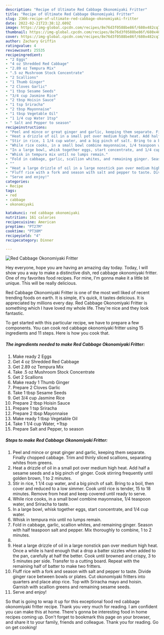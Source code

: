 ```yaml
---
description: "Recipe of Ultimate Red Cabbage Okonomiyaki Fritter"
title: "Recipe of Ultimate Red Cabbage Okonomiyaki Fritter"
slug: 2366-recipe-of-ultimate-red-cabbage-okonomiyaki-fritter
date: 2022-02-21T23:38:12.609Z
image: https://img-global.cpcdn.com/recipes/8e76d3f0588be86f/680x482cq70/red-cabbage-okonomiyaki-fritter-recipe-main-photo.jpg
thumbnail: https://img-global.cpcdn.com/recipes/8e76d3f0588be86f/680x482cq70/red-cabbage-okonomiyaki-fritter-recipe-main-photo.jpg
cover: https://img-global.cpcdn.com/recipes/8e76d3f0588be86f/680x482cq70/red-cabbage-okonomiyaki-fritter-recipe-main-photo.jpg
author: Zachary Griffin
ratingvalue: 4
reviewcount: 25535
recipeingredient:
- "2 Eggs"
- "4 oz Shredded Red Cabbage"
- "2.89 oz Tempura Mix"
- ".5 oz Mushroom Stock Concentrate"
- "2 Scallions"
- "1 Thumb Ginger"
- "2 Cloves Garlic"
- "1 tbsp Sesame Seeds"
- "3/4 cup Jasmine Rice"
- "2 tbsp Hoisin Sauce"
- "1 tsp Sriracha"
- "2 tbsp Mayonnaise"
- "1 tbsp Vegetable Oil"
- "1 1/4 cup Water 1tsp"
- " Salt and Pepper to season"
recipeinstructions:
- "Peel and mince or great ginger and garlic, keeping them separate. Finally chopped cabbage. Trim and thinly sliced scallions, separating whites from greens."
- "Heat a drizzle of oil in a small pot over medium high heat. Add half a sesame seeds and a big pinch of ginger. Cook stirring frequently until golden brown, 1 to 2 minutes."
- "Stir in rice, 1 1/4 cup water, and a big pinch of salt. Bring to a boil, then cover and reduced to a low simmer. Cook until rice is tender, 15 to 18 minutes. Remove from heat and keep covered until ready to serve."
- "While rice cooks, in a small bowl combine mayonnaise, 1/4 teaspoon water, and Sriracha to taste."
- "In a large bowl, whisk together eggs, start concentrate, and 1/4 cup water."
- "Whisk in tempura mix until no lumps remain."
- "Fold in cabbage, garlic, scallion whites, and remaining ginger. Season with half teaspoon salt and pepper. Mix thoroughly to combine, 1 to 2 minutes."
- ""
- "Heat a large drizzle of oil in a large nonstick pan over medium high heat. Once a while is hard enough that a drop a batter sizzles when added to the pan, carefully at half the better. Cook until browned and crispy, 3 to 5 minutes per side. Transfer to a cutting board. Repeat with the remaining half of batter to make two fritters."
- "Fluff rice with a fork and season with salt and pepper to taste. Divide ginger race between bowls or plates. Cut okonomiyaki fritters into quarters and place atop rice. Top with Sriracha mayo and hoisin. Garnish with scallion greens and remaining sesame seeds."
- "Serve and enjoy!"
categories:
- Recipe
tags:
- red
- cabbage
- okonomiyaki

katakunci: red cabbage okonomiyaki 
nutrition: 161 calories
recipecuisine: American
preptime: "PT27M"
cooktime: "PT38M"
recipeyield: "4"
recipecategory: Dinner

---
```



![Red Cabbage Okonomiyaki Fritter](https://img-global.cpcdn.com/recipes/8e76d3f0588be86f/680x482cq70/red-cabbage-okonomiyaki-fritter-recipe-main-photo.jpg)

Hey everyone, hope you are having an amazing day today. Today, I will show you a way to make a distinctive dish, red cabbage okonomiyaki fritter. One of my favorites food recipes. For mine, I'm gonna make it a little bit unique. This will be really delicious.

Red Cabbage Okonomiyaki Fritter is one of the most well liked of recent trending foods on earth. It is simple, it's quick, it tastes delicious. It is appreciated by millions every day. Red Cabbage Okonomiyaki Fritter is something which I have loved my whole life. They're nice and they look fantastic.




To get started with this particular recipe, we have to prepare a few components. You can cook red cabbage okonomiyaki fritter using 15 ingredients and 11 steps. Here is how you cook that.

<!--inarticleads1-->

##### The ingredients needed to make Red Cabbage Okonomiyaki Fritter:

1. Make ready 2 Eggs
1. Get 4 oz Shredded Red Cabbage
1. Get 2.89 oz Tempura Mix
1. Take .5 oz Mushroom Stock Concentrate
1. Get 2 Scallions
1. Make ready 1 Thumb Ginger
1. Prepare 2 Cloves Garlic
1. Take 1 tbsp Sesame Seeds
1. Get 3/4 cup Jasmine Rice
1. Prepare 2 tbsp Hoisin Sauce
1. Prepare 1 tsp Sriracha
1. Prepare 2 tbsp Mayonnaise
1. Make ready 1 tbsp Vegetable Oil
1. Take 1 1/4 cup Water, +1tsp
1. Prepare  Salt and Pepper, to season




<!--inarticleads2-->

##### Steps to make Red Cabbage Okonomiyaki Fritter:

1. Peel and mince or great ginger and garlic, keeping them separate. Finally chopped cabbage. Trim and thinly sliced scallions, separating whites from greens.
1. Heat a drizzle of oil in a small pot over medium high heat. Add half a sesame seeds and a big pinch of ginger. Cook stirring frequently until golden brown, 1 to 2 minutes.
1. Stir in rice, 1 1/4 cup water, and a big pinch of salt. Bring to a boil, then cover and reduced to a low simmer. Cook until rice is tender, 15 to 18 minutes. Remove from heat and keep covered until ready to serve.
1. While rice cooks, in a small bowl combine mayonnaise, 1/4 teaspoon water, and Sriracha to taste.
1. In a large bowl, whisk together eggs, start concentrate, and 1/4 cup water.
1. Whisk in tempura mix until no lumps remain.
1. Fold in cabbage, garlic, scallion whites, and remaining ginger. Season with half teaspoon salt and pepper. Mix thoroughly to combine, 1 to 2 minutes.
1. 
1. Heat a large drizzle of oil in a large nonstick pan over medium high heat. Once a while is hard enough that a drop a batter sizzles when added to the pan, carefully at half the better. Cook until browned and crispy, 3 to 5 minutes per side. Transfer to a cutting board. Repeat with the remaining half of batter to make two fritters.
1. Fluff rice with a fork and season with salt and pepper to taste. Divide ginger race between bowls or plates. Cut okonomiyaki fritters into quarters and place atop rice. Top with Sriracha mayo and hoisin. Garnish with scallion greens and remaining sesame seeds.
1. Serve and enjoy!




So that is going to wrap it up for this exceptional food red cabbage okonomiyaki fritter recipe. Thank you very much for reading. I am confident you can make this at home. There's gonna be interesting food in home recipes coming up. Don't forget to bookmark this page on your browser, and share it to your family, friends and colleague. Thank you for reading. Go on get cooking!
